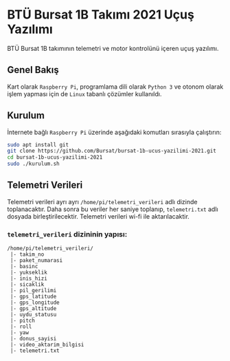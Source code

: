 # BTÜ Bursat 1B Takımı 2021 Uçuş Yazılımı

BTÜ Bursat 1B takımının telemetri ve motor kontrolünü içeren uçuş yazılımı.

## Genel Bakış

Kart olarak `Raspberry Pi`, programlama dili olarak `Python 3` ve otonom olarak işlem yapması için de `Linux` tabanlı çözümler kullanıldı.

## Kurulum

İnternete bağlı `Raspberry Pi` üzerinde aşağıdaki komutları sırasıyla çalıştırın:

```bash
sudo apt install git
git clone https://github.com/Bursat/bursat-1b-ucus-yazilimi-2021.git
cd bursat-1b-ucus-yazilimi-2021
sudo ./kurulum.sh
```

## Telemetri Verileri

Telemetri verileri ayrı ayrı `/home/pi/telemetri_verileri` adlı dizinde toplanacaktır. Daha sonra bu veriler her saniye toplanıp, `telemetri.txt` adlı dosyada birleştirilecektir.
Telemetri verileri wi-fi ile aktarılacaktir.

### `telemetri_verileri` dizininin yapısı:

```
/home/pi/telemetri_verileri/
 |- takim_no
 |- paket_numarasi
 |- basinc
 |- yukseklik
 |- inis_hizi
 |- sicaklik
 |- pil_gerilimi
 |- gps_latitude
 |- gps_longitude
 |- gps_altitude
 |- uydu_statusu
 |- pitch
 |- roll
 |- yaw
 |- donus_sayisi
 |- video_aktarim_bilgisi
 |- telemetri.txt
```
